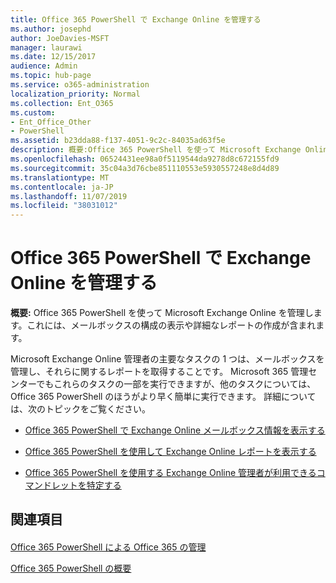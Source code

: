 ```yaml
---
title: Office 365 PowerShell で Exchange Online を管理する
ms.author: josephd
author: JoeDavies-MSFT
manager: laurawi
ms.date: 12/15/2017
audience: Admin
ms.topic: hub-page
ms.service: o365-administration
localization_priority: Normal
ms.collection: Ent_O365
ms.custom:
- Ent_Office_Other
- PowerShell
ms.assetid: b23dda88-f137-4051-9c2c-84035ad63f5e
description: 概要:Office 365 PowerShell を使って Microsoft Exchange Online を管理します。これには、メールボックスの構成の表示や詳細なレポートの作成が含まれます。
ms.openlocfilehash: 06524431ee98a0f5119544da9278d8c672155fd9
ms.sourcegitcommit: 35c04a3d76cbe851110553e5930557248e8d4d89
ms.translationtype: MT
ms.contentlocale: ja-JP
ms.lasthandoff: 11/07/2019
ms.locfileid: "38031012"
---
```

# <a name="manage-exchange-online-with-office-365-powershell"></a>Office 365 PowerShell で Exchange Online を管理する

 **概要:** Office 365 PowerShell を使って Microsoft Exchange Online を管理します。これには、メールボックスの構成の表示や詳細なレポートの作成が含まれます。
  
Microsoft Exchange Online 管理者の主要なタスクの 1 つは、メールボックスを管理し、それらに関するレポートを取得することです。 Microsoft 365 管理センターでもこれらのタスクの一部を実行できますが、他のタスクについては、Office 365 PowerShell のほうがより早く簡単に実行できます。 詳細については、次のトピックをご覧ください。
  
- [Office 365 PowerShell で Exchange Online メールボックス情報を表示する](https://technet.microsoft.com/library/mt771881%28v=exchg.160%29.aspx)
    
- [Office 365 PowerShell を使用して Exchange Online レポートを表示する](https://technet.microsoft.com/library/mt771882%28v=exchg.160%29.aspx)
    
- [Office 365 PowerShell を使用する Exchange Online 管理者が利用できるコマンドレットを特定する](https://technet.microsoft.com/library/mt771883%28v=exchg.160%29.aspx)
    
## <a name="see-also"></a>関連項目

#### 

[Office 365 PowerShell による Office 365 の管理](manage-office-365-with-office-365-powershell.md)
  
[Office 365 PowerShell の概要](getting-started-with-office-365-powershell.md)

